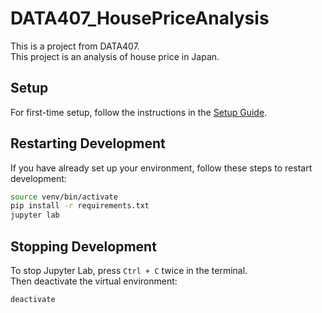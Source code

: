 # DATA407_HousePriceAnalysis
This is a project from DATA407.  
This project is an analysis of house price in Japan.

## Setup
For first-time setup, follow the instructions in the [Setup Guide](docs/setup_guide.md).

## Restarting Development
If you have already set up your environment, follow these steps to restart development:

```bash
source venv/bin/activate
pip install -r requirements.txt
jupyter lab
```

## Stopping Development
To stop Jupyter Lab, press `Ctrl + C` twice in the terminal.  
Then deactivate the virtual environment:

```bash
deactivate
```

